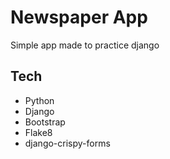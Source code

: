# Newspaper App
Simple app made to practice django

## Tech

- Python
- Django
- Bootstrap
- Flake8
- django-crispy-forms